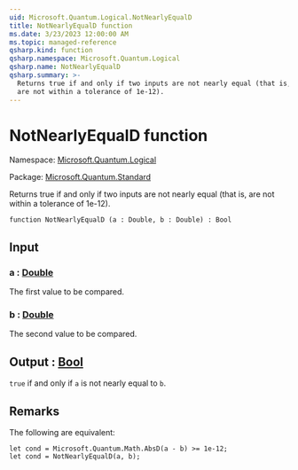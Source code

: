 ```yaml
---
uid: Microsoft.Quantum.Logical.NotNearlyEqualD
title: NotNearlyEqualD function
ms.date: 3/23/2023 12:00:00 AM
ms.topic: managed-reference
qsharp.kind: function
qsharp.namespace: Microsoft.Quantum.Logical
qsharp.name: NotNearlyEqualD
qsharp.summary: >-
  Returns true if and only if two inputs are not nearly equal (that is,
  are not within a tolerance of 1e-12).
---
```


# NotNearlyEqualD function

Namespace: [Microsoft.Quantum.Logical](xref:Microsoft.Quantum.Logical)

Package: [Microsoft.Quantum.Standard](https://nuget.org/packages/Microsoft.Quantum.Standard)


Returns true if and only if two inputs are not nearly equal (that is,are not within a tolerance of 1e-12).

```qsharp
function NotNearlyEqualD (a : Double, b : Double) : Bool
```


## Input

### a : [Double](xref:microsoft.quantum.qsharp.valueliterals#double-literals)

The first value to be compared.


### b : [Double](xref:microsoft.quantum.qsharp.valueliterals#double-literals)

The second value to be compared.



## Output : [Bool](xref:microsoft.quantum.qsharp.valueliterals#bool-literals)

`true` if and only if `a` is not nearly equal to `b`.

## Remarks

The following are equivalent:```qsharplet cond = Microsoft.Quantum.Math.AbsD(a - b) >= 1e-12;let cond = NotNearlyEqualD(a, b);```